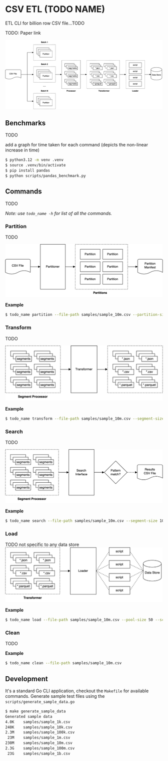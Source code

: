 # CSV ETL (TODO NAME)

ETL CLI for billion row CSV file...TODO

TODO: Paper link

![system](docs/diagrams/system.png)

## Benchmarks

TODO

add a graph for time taken for each command (depicts the non-linear increase in time)

```sh
$ python3.12 -m venv .venv
$ source .venv/bin/activate
$ pip install pandas
$ python scripts/pandas_benchmark.py
```

## Commands

TODO

_Note: use `todo_name -h` for list of all the commands._

### Partition

TODO

![partitioner](docs/diagrams/partitioner.png)

**Example**

```sh
$ todo_name partition --file-path samples/sample_10m.csv --partition-size 100000
```

### Transform

TODO

![transformer](docs/diagrams/transformer.png)

**Example**

```sh
$ todo_name transform --file-path samples/sample_10m.csv --segment-size 10000
```

### Search

TODO

![search-interface](docs/diagrams/search-interface.png)

**Example**

```sh
$ todo_name search --file-path samples/sample_10m.csv --segment-size 10000 --pattern abc
```

### Load

TODO
not specific to any data store
![loader](docs/diagrams/loader.png)

**Example**

```sh
$ todo_name load --file-path samples/sample_10m.csv --pool-size 50 --script-path ./scripts/sample_load_script.sh
```

### Clean

TODO

**Example**

```sh
$ todo_name clean --file-path samples/sample_10m.csv
```

## Development

It's a standard Go CLI application, checkout the `Makefile` for available commands. Generate sample test files using the `scripts/generate_sample_data.go`

```sh
$ make generate_sample_data
Generated sample data
4.0K    samples/sample_1k.csv
240K    samples/sample_10k.csv
2.3M    samples/sample_100k.csv
 23M    samples/sample_1m.csv
230M    samples/sample_10m.csv
2.3G    samples/sample_100m.csv
 23G    samples/sample_1b.csv
```
